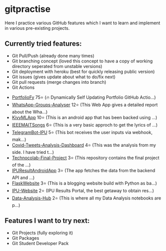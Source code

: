 # gitpractise
Here I practice various GitHub features which I want to learn and implement in various pre-existing projects.

## Currently tried features:
- Git Pull/Push (already done many times)
- Git branching concept (loved this concept to have a copy of working directory seperated from unstable versions)
- Git deployment with heroku (best for quickly releasing public version)
- Git issues (gives update about what to do/fix next)
- Git pull requests (merge changes into branch)
- Git Actions

<!-- PROJECTS START -->
* [PortfolioFy](https://github.com/kaustubhgupta/PortfolioFy) 75⭐ (🔥 Dynamically Self Updating Portfolio GitHub Actio...) 
* [WhatsApp-Groups-Analyser](https://github.com/kaustubhgupta/WhatsApp-Groups-Analyser) 12⭐ (This Web App gives a detailed report about the Wha...) 
* [KivyMLApp](https://github.com/kaustubhgupta/KivyMLApp) 10⭐ (This is an android app that has been backed using ...) 
* [IEEEMAITSongs](https://github.com/kaustubhgupta/IEEEMAITSongs) 6⭐ (This is a very basic approch to get the lyrics of ...) 
* [TelegramBot-IPU](https://github.com/kaustubhgupta/TelegramBot-IPU) 5⭐ (This bot receives the user inputs via webhook, mak...) 
* [Covid-Tweets-Analysis-Dashboard](https://github.com/kaustubhgupta/Covid-Tweets-Analysis-Dashboard) 4⭐ (This was the analysis from my side. I have tried t...) 
* [Technocolab-Final-Project](https://github.com/kaustubhgupta/Technocolab-Final-Project) 3⭐ (This repository contains the final project of the ...) 
* [IPUResultAndroidApp](https://github.com/kaustubhgupta/IPUResultAndroidApp) 3⭐ (The app fetches the data from the backend API and ...) 
* [FlaskWebsite](https://github.com/kaustubhgupta/FlaskWebsite) 3⭐ (This is a blogging website build with Python as ba...) 
* [IPU-Website](https://github.com/kaustubhgupta/IPU-Website) 2⭐ (IPU Results Portal, the best getaway to obtain res...) 
* [Data-Analysis-Hub](https://github.com/kaustubhgupta/Data-Analysis-Hub) 2⭐ (This is where all my Data Analysis notebooks are p...)<!-- PROJECTS END -->


## Features I want to try next:

- Git Projects (fully exploring it)
- Git Packages
- Git Student Developer Pack
